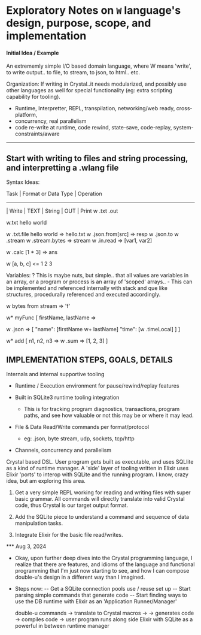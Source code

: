 # Exploratory Notes on `W` language's design, purpose, scope, and implementation

#### Initial Idea / Example

An extrememly simple I/O based domain language, where W means 'write', to write output..
to file, to stream, to json, to html.. etc.

Organization:
If writing in Crystal..it needs modularized, and possibly use other languages
as well for special functionality (eg: extra scripting capability for tooling).

- Runtime, Interpretter, REPL, transpilation, networking/web ready, cross-platform,
- concurrency, real parallelism
- code re-write at runtime, code rewind, state-save, code-replay, system-constraints/aware

------------------------
Start with writing to files and string processing, and interpretting a .wlang file
------------------------

Syntax Ideas:

Task     | Format or Data Type | Operation
---------  -------------------  --------------  
| Write  |    TEXT | String    |   OUT | Print
    w            .txt                .out

w.txt hello world

w .txt.file hello world => hello.txt
w .json.from[src] => resp
w .json.to
w .stream
w .stream.bytes => stream
w .in.read => [var1, var2]

w .calc [1 * 3] => ans

w  [a, b, c] <= 1 2 3 

Variables:
    ? This is maybe nuts, but simple.. that all values are variables in an array,
    or a program or process is an array of 'scoped' arrays..
    - This can be implemented and referenced internally with stack and que like structures,
    procedurally referenced and executed accordingly.

w bytes from stream => 'f'

w* myFunc  [ firstName, lastName =>

  w .json => [
        "name": [firstName w+ lastName]
        "time": [w .timeLocal]
    ]
]

w* add [ n1, n2, n3 =>
    w .sum => [1, 2, 3]
]

IMPLEMENTATION STEPS, GOALS, DETAILS
--------------------------------------

Internals and internal supportive tooling

- Runtime / Execution environment for pause/rewind/replay features
- Built in SQLite3 runtime tooling integration
    - This is for tracking program diagnostics, transactions, program paths,
      and see how valuable or not this may be or where it may lead.

- File & Data  Read/Write commands per format/protocol
    - eg: .json, byte stream, udp, sockets, tcp/http

- Channels, concurrency and parallelism

Crystal based DSL. User program gets built as executable,
and uses SQLlite as a kind of runtime manager. A 'side' layer of tooling written in Elixir uses Elixir 'ports' to
interop with SQLite and the running program. I know,
crazy idea, but am exploring this area.

1. Get a very simple REPL working for reading and writing files with super basic grammar. All commands will directly
translate into valid Crystal code, thus Crystal is our 
target output format.

2. Add the SQLite piece to understand a command and sequence
of data manipulation tasks.

3. Integrate Elixir for the basic file read/writes.

*** Aug 3, 2024

- Okay, upon further deep dives into the Crystal programming language,
  I realize that there are features, and idioms of the language
  and functional programming that I'm just now starting to see, and how
  I can compose double-u's design in a different way than I imagined.

- Steps now: 
    -- Get a SQLite connection pools use / reuse set up
    -- Start parsing simple commands that generate code
    -- Start finding ways to use the DB runtime with Elixir
       as an 'Application Runner/Manager'

    double-u commands -> translate to Crystal macros -> 
        -> generates code -> compiles code -> user program
        runs along side Elixir with SQLite as a powerful in between
        runtime manager
































